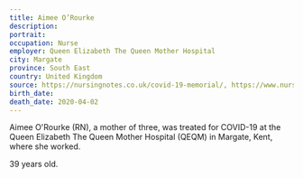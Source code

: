 ```yaml
---
title: Aimee O’Rourke
description: 
portrait: 
occupation: Nurse
employer: Queen Elizabeth The Queen Mother Hospital
city: Margate
province: South East 
country: United Kingdom
source: https://nursingnotes.co.uk/covid-19-memorial/, https://www.nursingtimes.net/news/coronavirus/death-of-second-nurse-announced-under-covid-19-crisis-in-england-03-04-2020/
birth_date: 
death_date: 2020-04-02
---
```


Aimee O'Rourke (RN), a mother of three, was treated for COVID-19 at the Queen Elizabeth The Queen Mother Hospital (QEQM) in Margate, Kent, where she worked.

39 years old.